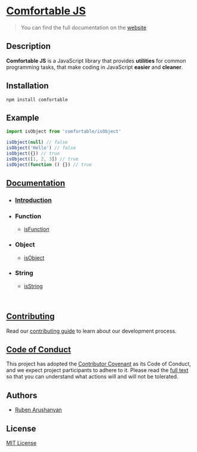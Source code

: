 # [Comfortable JS](https://ruben-arushanyan.github.io/comfortable/)
> You can find the full documentation on the [website](https://ruben-arushanyan.github.io/comfortable/)

## Description

**Comfortable JS** is a JavaScript library that provides **utilities** for common programming tasks, that make coding in JavaScript **easier** and **cleaner**.

## Installation

```
npm install comfortable
```

## Example

```js
import isObject from 'comfortable/isObject'

isObject(null) // false
isObject('Hello') // false
isObject({}) // true
isObject([1, 2, 3]) // true
isObject(function () {}) // true
```

## [Documentation](https://ruben-arushanyan.github.io/comfortable/)

- ### [Introduction](https://ruben-arushanyan.github.io/comfortable/docs/introduction)
- ### Function
    - [isFunction](https://ruben-arushanyan.github.io/comfortable/docs/Function/isFunction)
- ### Object
    - [isObject](https://ruben-arushanyan.github.io/comfortable/docs/Object/isObject)
- ### String
    - [isString](https://ruben-arushanyan.github.io/comfortable/docs/String/isString)


</br>

## [Contributing](https://github.com/ruben-arushanyan/comfortable/blob/master/CONTRIBUTING.md)

Read our [contributing guide](https://github.com/ruben-arushanyan/comfortable/blob/master/CONTRIBUTING.md) to learn about our development process.

## [Code of Conduct](https://github.com/ruben-arushanyan/comfortable/blob/master/CODE_OF_CONDUCT.md)

This project has adopted the [Contributor Covenant](https://www.contributor-covenant.org) as its Code of Conduct, and we expect project participants to adhere to it. Please read the [full text](https://github.com/ruben-arushanyan/comfortable/blob/master/CODE_OF_CONDUCT.md) so that you can understand what actions will and will not be tolerated.

## Authors

- [Ruben Arushanyan](https://github.com/ruben-arushanyan)

## License

[MIT License](https://github.com/Ruben-Arushanyan/comfortable/blob/master/LICENSE)